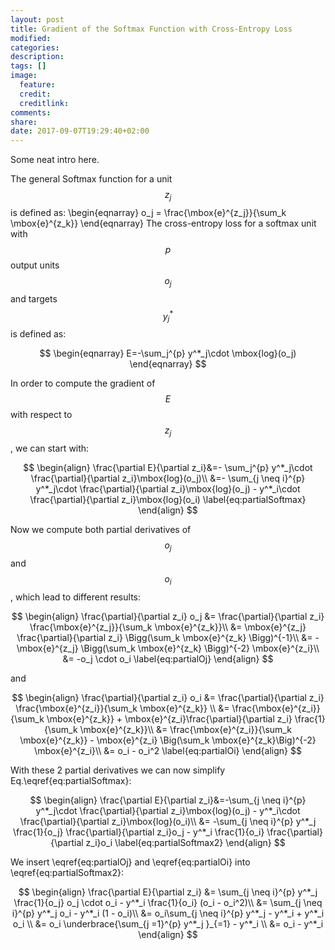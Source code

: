```yaml
---
layout: post
title: Gradient of the Softmax Function with Cross-Entropy Loss
modified:
categories:
description:
tags: []
image:
  feature:
  credit:
  creditlink:
comments:
share:
date: 2017-09-07T19:29:40+02:00
---
```


Some neat intro here.

The general Softmax function for a unit $$z_j$$ is defined as:
\begin{eqnarray}
o_j = \frac{\mbox{e}^{z_j}}{\sum_k \mbox{e}^{z_k}}
\end{eqnarray}
The cross-entropy loss for a softmax unit with $$p$$ output units $$o_j$$ and targets $$y^*_j$$ is defined as:

$$
\begin{eqnarray}
E=-\sum_j^{p} y^*_j\cdot \mbox{log}(o_j)
\end{eqnarray}
$$

In order to compute the gradient of $$E$$ with respect to $$z_j$$, we can start with:

$$
\begin{align}
\frac{\partial E}{\partial z_i}&=- \sum_j^{p} y^*_j\cdot  \frac{\partial}{\partial z_i}\mbox{log}(o_j)\\
&=- \sum_{j \neq i}^{p} y^*_j\cdot  \frac{\partial}{\partial z_i}\mbox{log}(o_j) - y^*_i\cdot  \frac{\partial}{\partial z_i}\mbox{log}(o_i)
\label{eq:partialSoftmax}
\end{align}
$$

Now we compute both partial derivatives of $$o_j$$ and $$o_i$$, which lead to different results:

$$
\begin{align}
  \frac{\partial}{\partial z_i} o_j &= \frac{\partial}{\partial z_i} \frac{\mbox{e}^{z_j}}{\sum_k \mbox{e}^{z_k}}\\
  &= \mbox{e}^{z_j} \frac{\partial}{\partial z_i} \Bigg(\sum_k \mbox{e}^{z_k} \Bigg)^{-1}\\
  &= -\mbox{e}^{z_j} \Bigg(\sum_k \mbox{e}^{z_k} \Bigg)^{-2} \mbox{e}^{z_i}\\
  &= -o_j \cdot o_i
  \label{eq:partialOj}
\end{align}
$$

and

$$
\begin{align}
  \frac{\partial}{\partial z_i} o_i &= \frac{\partial}{\partial z_i} \frac{\mbox{e}^{z_i}}{\sum_k \mbox{e}^{z_k}} \\
  &= \frac{\mbox{e}^{z_i}}{\sum_k \mbox{e}^{z_k}} + \mbox{e}^{z_i}\frac{\partial}{\partial z_i} \frac{1}{\sum_k \mbox{e}^{z_k}}\\
  &= \frac{\mbox{e}^{z_i}}{\sum_k \mbox{e}^{z_k}} - \mbox{e}^{z_i} \Big(\sum_k \mbox{e}^{z_k}\Big)^{-2} \mbox{e}^{z_i}\\
  &= o_i - o_i^2
  \label{eq:partialOi}
\end{align}
$$

With  these 2 partial derivatives we can now simplify Eq.\eqref{eq:partialSoftmax}:

$$
\begin{align}
\frac{\partial E}{\partial z_i}&=-\sum_{j \neq i}^{p} y^*_j\cdot  \frac{\partial}{\partial z_i}\mbox{log}(o_j) - y^*_i\cdot  \frac{\partial}{\partial z_i}\mbox{log}(o_i)\\
&= -\sum_{j \neq i}^{p} y^*_j \frac{1}{o_j} \frac{\partial}{\partial z_i}o_j - y^*_i \frac{1}{o_i} \frac{\partial}{\partial z_i}o_i
\label{eq:partialSoftmax2}
\end{align}
$$

We insert \eqref{eq:partialOj} and \eqref{eq:partialOi} into \eqref{eq:partialSoftmax2}:

$$
\begin{align}
\frac{\partial E}{\partial z_i}
&= \sum_{j \neq i}^{p} y^*_j \frac{1}{o_j} o_j \cdot o_i - y^*_i \frac{1}{o_i} (o_i - o_i^2)\\
&= \sum_{j \neq i}^{p} y^*_j   o_i - y^*_i  (1 - o_i)\\
&= o_i\sum_{j \neq i}^{p} y^*_j    - y^*_i   + y^*_i  o_i \\
&= o_i \underbrace{\sum_{j =1}^{p} y^*_j }_{=1}   - y^*_i  \\
&= o_i  - y^*_i
\end{align}
$$
